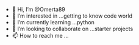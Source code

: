 - 👋 Hi, I’m @Omerta89
- 👀 I’m interested in ...getting to know code world
- 🌱 I’m currently learning ...python
- 💞️ I’m looking to collaborate on ...starter projects
- 📫 How to reach me ...

<!---
Omerta89/Omerta89 is a ✨ special ✨ repository because its `README.md` (this file) appears on your GitHub profile.
You can click the Preview link to take a look at your changes.
--->
